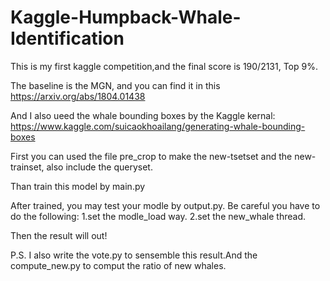 # Kaggle-Humpback-Whale-Identification
This is my first kaggle competition,and the final score is 190/2131, Top 9%.

The baseline is the MGN, and you can find it in this https://arxiv.org/abs/1804.01438

And I also ueed the whale bounding boxes by the Kaggle kernal: https://www.kaggle.com/suicaokhoailang/generating-whale-bounding-boxes

First you can used the file pre_crop to make the new-tsetset and the new-trainset, also include the queryset.

Than train this model by main.py

After trained, you may test your modle by output.py. Be careful you have to do the following:
1.set the modle_load way.
2.set the new_whale thread.

Then the result will out!

P.S.
I also write the vote.py to sensemble this result.And the compute_new.py to comput the ratio of new whales.
